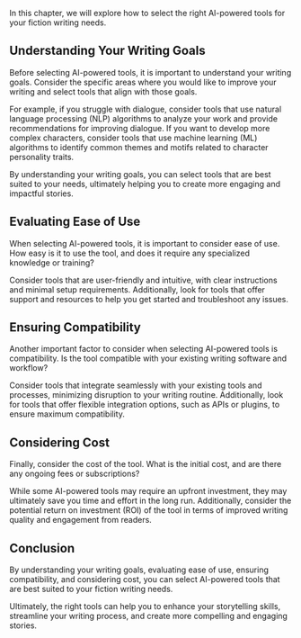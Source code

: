 
In this chapter, we will explore how to select the right AI-powered tools for your fiction writing needs.

Understanding Your Writing Goals
--------------------------------

Before selecting AI-powered tools, it is important to understand your writing goals. Consider the specific areas where you would like to improve your writing and select tools that align with those goals.

For example, if you struggle with dialogue, consider tools that use natural language processing (NLP) algorithms to analyze your work and provide recommendations for improving dialogue. If you want to develop more complex characters, consider tools that use machine learning (ML) algorithms to identify common themes and motifs related to character personality traits.

By understanding your writing goals, you can select tools that are best suited to your needs, ultimately helping you to create more engaging and impactful stories.

Evaluating Ease of Use
----------------------

When selecting AI-powered tools, it is important to consider ease of use. How easy is it to use the tool, and does it require any specialized knowledge or training?

Consider tools that are user-friendly and intuitive, with clear instructions and minimal setup requirements. Additionally, look for tools that offer support and resources to help you get started and troubleshoot any issues.

Ensuring Compatibility
----------------------

Another important factor to consider when selecting AI-powered tools is compatibility. Is the tool compatible with your existing writing software and workflow?

Consider tools that integrate seamlessly with your existing tools and processes, minimizing disruption to your writing routine. Additionally, look for tools that offer flexible integration options, such as APIs or plugins, to ensure maximum compatibility.

Considering Cost
----------------

Finally, consider the cost of the tool. What is the initial cost, and are there any ongoing fees or subscriptions?

While some AI-powered tools may require an upfront investment, they may ultimately save you time and effort in the long run. Additionally, consider the potential return on investment (ROI) of the tool in terms of improved writing quality and engagement from readers.

Conclusion
----------

By understanding your writing goals, evaluating ease of use, ensuring compatibility, and considering cost, you can select AI-powered tools that are best suited to your fiction writing needs.

Ultimately, the right tools can help you to enhance your storytelling skills, streamline your writing process, and create more compelling and engaging stories.
